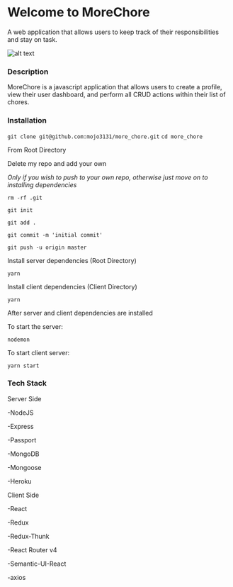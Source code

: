 # Welcome to MoreChore
A web application that allows users to keep track of their responsibilities and stay on task.

![alt text](https://iconorbit.com/icons/256-watermark/1604201616155297748-Checkmark%20Pad.jpg "Get you chores done")

### Description
MoreChore is a javascript application that allows users to create a profile, view their user dashboard, and perform all CRUD actions within their list of chores. 

### Installation
`git clone git@github.com:mojo3131/more_chore.git`
`cd more_chore`

From Root Directory


Delete my repo and add your own

*Only if you wish to push to your own repo, otherwise just move on to installing dependencies*

`rm -rf .git`

`git init`

`git add .`

`git commit -m 'initial commit'`

`git push -u origin master`


Install server dependencies (Root Directory)

`yarn`

Install client dependencies (Client Directory)

`yarn`


After server and client dependencies are installed


To start the server:

`nodemon`

To start client server:

`yarn start`


### Tech Stack

Server Side

-NodeJS

-Express

-Passport

-MongoDB

-Mongoose

-Heroku

Client Side

-React

-Redux

-Redux-Thunk

-React Router v4

-Semantic-UI-React

-axios



